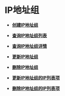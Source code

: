 # IP地址组<a name="module_ipgroups"></a>

 

-   **[创建IP地址组](创建IP地址组.md)**  

-   **[查询IP地址组列表](查询IP地址组列表.md)**  

-   **[查询IP地址组详情](查询IP地址组详情.md)**  

-   **[更新IP地址组](更新IP地址组.md)**  

-   **[删除IP地址组](删除IP地址组.md)**  

-   **[更新IP地址组的IP列表项](更新IP地址组的IP列表项.md)**  

-   **[删除IP地址组的IP列表项](删除IP地址组的IP列表项.md)**  


